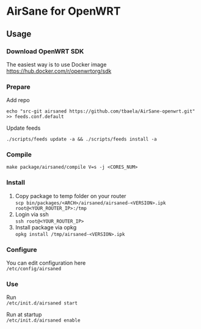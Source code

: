 # AirSane for OpenWRT
## Usage
### Download OpenWRT SDK
The easiest way is to use Docker image\
https://hub.docker.com/r/openwrtorg/sdk
### Prepare
Add repo
```
echo "src-git airsaned https://github.com/tbaela/AirSane-openwrt.git" >> feeds.conf.default
```

Update feeds
```
./scripts/feeds update -a && ./scripts/feeds install -a
```
### Compile
```
make package/airsaned/compile V=s -j <CORES_NUM>
```

### Install
1) Copy package to temp folder on your router\
```scp bin/packages/<ARCH>/airsaned/airsaned-<VERSION>.ipk root@<YOUR_ROUTER_IP>:/tmp```
2) Login via ssh\
```ssh root@<YOUR_ROUTER_IP>```
3) Install package via opkg\
```opkg install /tmp/airsaned-<VERSION>.ipk```

### Configure
You can edit configuration here\
```/etc/config/airsaned```

### Use
Run\
```/etc/init.d/airsaned start```

Run at startup\
```/etc/init.d/airsaned enable```
